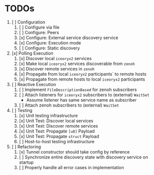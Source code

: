 # TODOs

1. [ ] Configuration
    1. [ ] Configure via file
    1. [ ] Configure: Peers
    1. [x] Configure: External service discovery service
    1. [x] Configure: Execution mode
    1. [ ] Configure: Static discovery
1. [x] Polling Execution
    1. [x] Discover local `iceoryx2` services
    1. [x] Make local `iceoryx2` services discoverable from `zenoh`
    1. [x] Discover remote services in `zenoh`
    1. [x] Propagate from local `iceoryx2` participants` to remote hosts
    1. [x] Propagate from remote hosts to local `iceoryx2` participants
1. [ ] Reactive Execution
    1. [ ] Implement `FileDescriptionBased` for zenoh subscribers
    1. [ ] Attach listeners for `iceoryx2` subscribers to (external) `WaitSet`
        * Assume listener has same service name as subscriber
    1. [ ] Attach zenoh subscribers to (external) `WaitSet`
1. [ ] Testing
    1. [x] Unit testing infrastructure
    1. [x] Unit Test: Discover local services
    1. [x] Unit Test: Discover remote services
    1. [x] Unit Test: Propagate `[u8]` Payload
    1. [x] Unit Test: Propagate `struct` Payload
    1. [ ] Host-to-host testing infrastructure
1. [ ] Refactoring
    1. [x] Tunnel constructor should take config by reference
    1. [ ] Synchronize entire discovery state with discovery service on startup
    1. [ ] Properly handle all error cases in implementation
